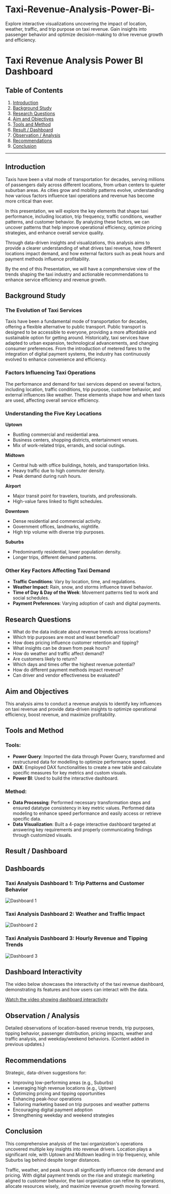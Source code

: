 # Taxi-Revenue-Analysis-Power-Bi-
Explore interactive visualizations uncovering the impact of location, weather, traffic, and trip purpose on taxi revenue. Gain insights into passenger behavior and optimize decision-making to drive revenue growth and efficiency.
# Taxi Revenue Analysis Power BI Dashboard

## Table of Contents
1. [Introduction](#introduction)
2. [Background Study](#background-study)
3. [Research Questions](#research-questions)
4. [Aim and Objectives](#aim-and-objectives)
5. [Tools and Method](#tools-and-method)
6. [Result / Dashboard](#result--dashboard)
7. [Observation / Analysis](#observation--analysis)
8. [Recommendations](#recommendations)
9. [Conclusion](#conclusion)

---

## Introduction
Taxis have been a vital mode of transportation for decades, serving millions of passengers daily across different locations, from urban centers to quieter suburban areas. As cities grow and mobility patterns evolve, understanding how various factors influence taxi operations and revenue has become more critical than ever.

In this presentation, we will explore the key elements that shape taxi performance, including location, trip frequency, traffic conditions, weather patterns, and customer behavior. By analyzing these factors, we can uncover patterns that help improve operational efficiency, optimize pricing strategies, and enhance overall service quality.

Through data-driven insights and visualizations, this analysis aims to provide a clearer understanding of what drives taxi revenue, how different locations impact demand, and how external factors such as peak hours and payment methods influence profitability.

By the end of this Presentation, we will have a comprehensive view of the trends shaping the taxi industry and actionable recommendations to enhance service efficiency and revenue growth.

## Background Study
### The Evolution of Taxi Services
Taxis have been a fundamental mode of transportation for decades, offering a flexible alternative to public transport. Public transport is designed to be accessible to everyone, providing a more affordable and sustainable option for getting around. Historically, taxi services have adapted to urban expansion, technological advancements, and changing consumer preferences. From the introduction of metered fares to the integration of digital payment systems, the industry has continuously evolved to enhance convenience and efficiency.

### Factors Influencing Taxi Operations
The performance and demand for taxi services depend on several factors, including location, traffic conditions, trip purpose, customer behavior, and external influences like weather. These elements shape how and when taxis are used, affecting overall service efficiency.

### Understanding the Five Key Locations
**Uptown**
- Bustling commercial and residential area.
- Business centers, shopping districts, entertainment venues.
- Mix of work-related trips, errands, and social outings.

**Midtown**
- Central hub with office buildings, hotels, and transportation links.
- Heavy traffic due to high commuter density.
- Peak demand during rush hours.

**Airport**
- Major transit point for travelers, tourists, and professionals.
- High-value fares linked to flight schedules.

**Downtown**
- Dense residential and commercial activity.
- Government offices, landmarks, nightlife.
- High trip volume with diverse trip purposes.

**Suburbs**
- Predominantly residential, lower population density.
- Longer trips, different demand patterns.

### Other Key Factors Affecting Taxi Demand
- **Traffic Conditions**: Vary by location, time, and regulations.
- **Weather Impact**: Rain, snow, and storms influence travel behavior.
- **Time of Day & Day of the Week**: Movement patterns tied to work and social schedules.
- **Payment Preferences**: Varying adoption of cash and digital payments.

## Research Questions
- What do the data indicate about revenue trends across locations?
- Which trip purposes are most and least beneficial?
- How does pricing influence customer retention and tipping?
- What insights can be drawn from peak hours?
- How do weather and traffic affect demand?
- Are customers likely to return?
- Which days and times offer the highest revenue potential?
- How do different payment methods impact revenue?
- Can driver and vendor effectiveness be evaluated?

## Aim and Objectives
This analysis aims to conduct a revenue analysis to identify key influences on taxi revenue and provide data-driven insights to optimize operational efficiency, boost revenue, and maximize profitability.

## Tools and Method
### Tools:
- **Power Query**: Imported the data through Power Query, transformed and restructured data for modelling to optimize performance speed.
- **DAX**: Employed DAX functionalities to create a new table and calculate specific measures for key metrics and custom visuals.
- **Power BI**: Used to build the interactive dashboard.

### Method:
- **Data Processing**: Performed necessary transformation steps and ensured datatype consistency in key metric values. Performed data modeling to enhance speed performance and easily access or retrieve specific data.
- **Data Visualization**: Built a 4-page interactive dashboard targeted at answering key requirements and properly communicating findings through customized visuals.

## Result / Dashboard
## Dashboards

### Taxi Analysis Dashboard 1: Trip Patterns and Customer Behavior
![Dashboard 1](./Taxi%20Analysis%20dashboard%201.png)

### Taxi Analysis Dashboard 2:  Weather and Traffic Impact
![Dashboard 2](./Taxi%20Analysis%20dashboard%202.png)

### Taxi Analysis Dashboard 3: Hourly Revenue and Tipping Trends
![Dashboard 3](./Taxi%20Analysis%20dashboard%203.png)

## Dashboard Interactivity

The video below showcases the interactivity of the taxi revenue dashboard, demonstrating its features and how users can interact with the data.

[Watch the video showing dashboard interactivity](https://drive.google.com/file/d/1lq5jOkpRYxIPcQj-O91Go3xkwcHb-9zQ/view?usp=sharing)



## Observation / Analysis
Detailed observations of location-based revenue trends, trip purposes, tipping behavior, passenger distribution, pricing impacts, weather and traffic analysis, and weekday/weekend behaviors. (Content added in previous updates.)

## Recommendations
Strategic, data-driven suggestions for:
- Improving low-performing areas (e.g., Suburbs)
- Leveraging high revenue locations (e.g., Uptown)
- Optimizing pricing and tipping opportunities
- Enhancing peak-hour operations
- Tailoring marketing based on trip purposes and weather patterns
- Encouraging digital payment adoption
- Strengthening weekday and weekend strategies

## Conclusion
This comprehensive analysis of the taxi organization's operations uncovered multiple key insights into revenue drivers. Location plays a significant role, with Uptown and Midtown leading in trip frequency, while Suburbs lag behind despite longer distances.

Traffic, weather, and peak hours all significantly influence ride demand and pricing. With digital payment trends on the rise and strategic marketing aligned to customer behavior, the taxi organization can refine its operations, allocate resources wisely, and maximize revenue growth moving forward.

